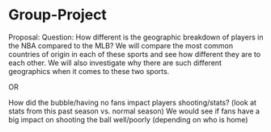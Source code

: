 # Group-Project
Proposal: 
Question: How different is the geographic breakdown of players in the NBA compared to the MLB?
We will compare the most common countries of origin in each of these sports and see how different they are to each other. We will also investigate why there are such different geographics when it comes to these two sports. 

OR

How did the bubble/having no fans impact players shooting/stats? (look at stats from this past season vs. normal season)
We would see if fans have a big impact on shooting the ball well/poorly (depending on who is home)
